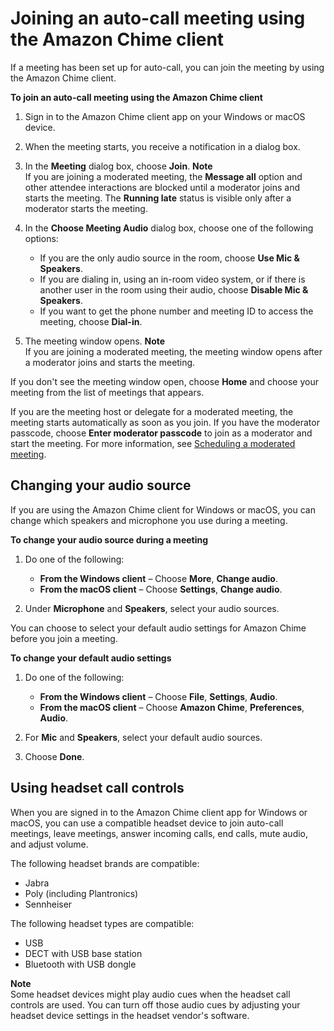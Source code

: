 # Joining an auto\-call meeting using the Amazon Chime client<a name="chime-join-meeting-client"></a>

If a meeting has been set up for auto\-call, you can join the meeting by using the Amazon Chime client\.

**To join an auto\-call meeting using the Amazon Chime client**

1. Sign in to the Amazon Chime client app on your Windows or macOS device\.

1. When the meeting starts, you receive a notification in a dialog box\.

1. In the **Meeting** dialog box, choose **Join**\.
**Note**  
If you are joining a moderated meeting, the **Message all** option and other attendee interactions are blocked until a moderator joins and starts the meeting\. The **Running late** status is visible only after a moderator starts the meeting\.

1. In the **Choose Meeting Audio** dialog box, choose one of the following options:
   + If you are the only audio source in the room, choose **Use Mic & Speakers**\.
   + If you are dialing in, using an in\-room video system, or if there is another user in the room using their audio, choose **Disable Mic & Speakers**\.
   + If you want to get the phone number and meeting ID to access the meeting, choose **Dial\-in**\.

1. The meeting window opens\.
**Note**  
If you are joining a moderated meeting, the meeting window opens after a moderator joins and starts the meeting\.

If you don't see the meeting window open, choose **Home** and choose your meeting from the list of meetings that appears\.

If you are the meeting host or delegate for a moderated meeting, the meeting starts automatically as soon as you join\. If you have the moderator passcode, choose **Enter moderator passcode** to join as a moderator and start the meeting\. For more information, see [Scheduling a moderated meeting](moderate-meeting.md)\.

## Changing your audio source<a name="change-speakers-microphone"></a>

If you are using the Amazon Chime client for Windows or macOS, you can change which speakers and microphone you use during a meeting\.

**To change your audio source during a meeting**

1. Do one of the following:
   + **From the Windows client** – Choose **More**, **Change audio**\.
   + **From the macOS client** – Choose **Settings**, **Change audio**\.

1. Under **Microphone** and **Speakers**, select your audio sources\.

You can choose to select your default audio settings for Amazon Chime before you join a meeting\.

**To change your default audio settings**

1. Do one of the following:
   + **From the Windows client** – Choose **File**, **Settings**, **Audio**\.
   + **From the macOS client** – Choose **Amazon Chime**, **Preferences**, **Audio**\.

1. For **Mic** and **Speakers**, select your default audio sources\.

1. Choose **Done**\.

## Using headset call controls<a name="headset"></a>

When you are signed in to the Amazon Chime client app for Windows or macOS, you can use a compatible headset device to join auto\-call meetings, leave meetings, answer incoming calls, end calls, mute audio, and adjust volume\. 

The following headset brands are compatible:
+ Jabra
+ Poly \(including Plantronics\)
+ Sennheiser

The following headset types are compatible:
+ USB
+ DECT with USB base station
+ Bluetooth with USB dongle

**Note**  
Some headset devices might play audio cues when the headset call controls are used\. You can turn off those audio cues by adjusting your headset device settings in the headset vendor's software\.